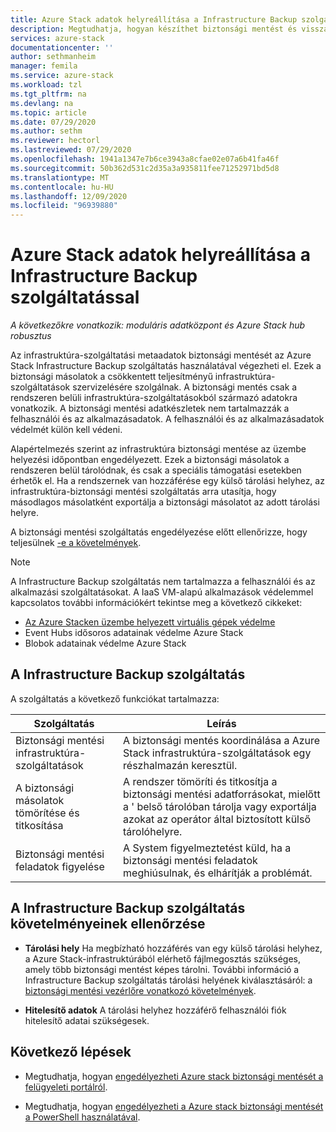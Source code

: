 ```yaml
---
title: Azure Stack adatok helyreállítása a Infrastructure Backup szolgáltatással | Microsoft Docs
description: Megtudhatja, hogyan készíthet biztonsági mentést és visszaállítást Azure Stack konfigurációs és szolgáltatási adatairól a Infrastructure Backup szolgáltatás használatával.
services: azure-stack
documentationcenter: ''
author: sethmanheim
manager: femila
ms.service: azure-stack
ms.workload: tzl
ms.tgt_pltfrm: na
ms.devlang: na
ms.topic: article
ms.date: 07/29/2020
ms.author: sethm
ms.reviewer: hectorl
ms.lastreviewed: 07/29/2020
ms.openlocfilehash: 1941a1347e7b6ce3943a8cfae02e07a6b41fa46f
ms.sourcegitcommit: 50b362d531c2d35a3a935811fee71252971bd5d8
ms.translationtype: MT
ms.contentlocale: hu-HU
ms.lasthandoff: 12/09/2020
ms.locfileid: "96939880"
---
```

# <a name="recover-data-in-azure-stack-with-the-infrastructure-backup-service"></a>Azure Stack adatok helyreállítása a Infrastructure Backup szolgáltatással

*A következőkre vonatkozik: moduláris adatközpont és Azure Stack hub robusztus*

Az infrastruktúra-szolgáltatási metaadatok biztonsági mentését az Azure Stack Infrastructure Backup szolgáltatás használatával végezheti el. Ezek a biztonsági másolatok a csökkentett teljesítményű infrastruktúra-szolgáltatások szervizelésére szolgálnak. A biztonsági mentés csak a rendszeren belüli infrastruktúra-szolgáltatásokból származó adatokra vonatkozik. A biztonsági mentési adatkészletek nem tartalmazzák a felhasználói és az alkalmazásadatok. A felhasználói és az alkalmazásadatok védelmét külön kell védeni.

Alapértelmezés szerint az infrastruktúra biztonsági mentése az üzembe helyezési időpontban engedélyezett. Ezek a biztonsági másolatok a rendszeren belül tárolódnak, és csak a speciális támogatási esetekben érhetők el. Ha a rendszernek van hozzáférése egy külső tárolási helyhez, az infrastruktúra-biztonsági mentési szolgáltatás arra utasítja, hogy másodlagos másolatként exportálja a biztonsági másolatot az adott tárolási helyre.

A biztonsági mentési szolgáltatás engedélyezése előtt ellenőrizze, hogy teljesülnek [-e a követelmények](../../operator/azure-stack-backup-reference.md#backup-controller-requirements).

> [!NOTE]
> A Infrastructure Backup szolgáltatás nem tartalmazza a felhasználói és az alkalmazási szolgáltatásokat. A IaaS VM-alapú alkalmazások védelemmel kapcsolatos további információkért tekintse meg a következő cikkeket:
>
> - [Az Azure Stacken üzembe helyezett virtuális gépek védelme](../../user/azure-stack-manage-vm-protect.md)
> - Event Hubs idősoros adatainak védelme Azure Stack
> - Blobok adatainak védelme Azure Stack

## <a name="the-infrastructure-backup-service"></a>A Infrastructure Backup szolgáltatás

A szolgáltatás a következő funkciókat tartalmazza:

| Szolgáltatás                                            | Leírás                                                                                                                                                |
|----------------------------------------------------|------------------------------------------------------------------------------------------------------------------------------------------------------------|
| Biztonsági mentési infrastruktúra-szolgáltatások                     | A biztonsági mentés koordinálása a Azure Stack infrastruktúra-szolgáltatások egy részhalmazán keresztül. |
| A biztonsági másolatok tömörítése és titkosítása | A rendszer tömöríti és titkosítja a biztonsági mentési adatforrásokat, mielőtt a \' belső tárolóban tárolja vagy exportálja azokat az operátor által biztosított külső tárolóhelyre.                |
| Biztonsági mentési feladatok figyelése                              | A System figyelmeztetést küld, ha a biztonsági mentési feladatok meghiúsulnak, és elhárítják a problémát.                                                                                                |

## <a name="verify-requirements-for-the-infrastructure-backup-service"></a>A Infrastructure Backup szolgáltatás követelményeinek ellenőrzése

- **Tárolási hely** Ha megbízható hozzáférés van egy külső tárolási helyhez, a Azure Stack-infrastruktúrából elérhető fájlmegosztás szükséges, amely több biztonsági mentést képes tárolni. További információ a Infrastructure Backup szolgáltatás tárolási helyének kiválasztásáról: a [biztonsági mentési vezérlőre vonatkozó követelmények](../../operator/azure-stack-backup-reference.md#backup-controller-requirements).

- **Hitelesítő adatok** A tárolási helyhez hozzáférő felhasználói fiók hitelesítő adatai szükségesek.

## <a name="next-steps"></a>Következő lépések

- Megtudhatja, hogyan [engedélyezheti Azure stack biztonsági mentését a felügyeleti portálról](../../operator/azure-stack-backup-enable-backup-console.md).

- Megtudhatja, hogyan [engedélyezheti a Azure stack biztonsági mentését a PowerShell használatával](../../operator/azure-stack-backup-enable-backup-powershell.md).
